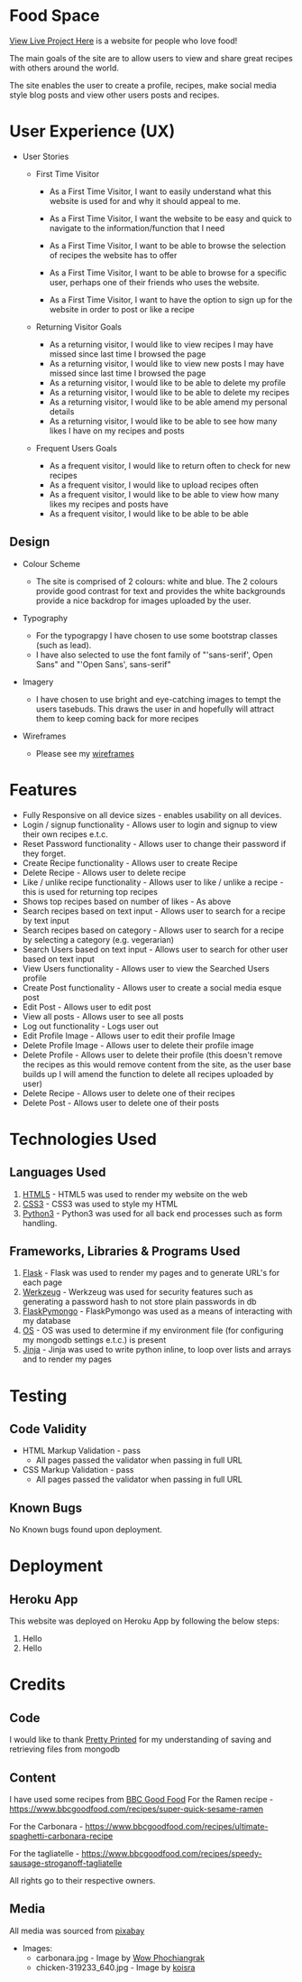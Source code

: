 # Food Space

[View Live Project Here](https://mike-recipe-blog.herokuapp.com/) is a website for people who love food!

The main goals of the site are to allow users to view and share great recipes with others around the world. 

The site enables the user to create a profile, recipes, make social media style blog posts and view other users posts and recipes.

<!-- User Experience (UX) -->
# User Experience (UX)

* User Stories
    * First Time Visitor
        * As a First Time Visitor, I want to easily understand what this website is used for and why it should appeal to me.
            
        * As a First Time Visitor, I want the website to be easy and quick to navigate to the information/function that I need
            
        * As a First Time Visitor, I want to be able to browse the selection of recipes
        the website has to offer
            
        * As a First Time Visitor, I want to be able to browse for a specific user, perhaps one of their friends who uses the website.

        * As a First Time Visitor, I want to have the option to sign up for the website in order to post or like a recipe

    * Returning Visitor Goals
        * As a returning visitor, I would like to view recipes I may have missed since last time I browsed the page
        * As a returning visitor, I would like to view new posts I may have missed since last time I browsed the page
        * As a returning visitor, I would like to be able to delete my profile
        * As a returning visitor, I would like to be able to delete my recipes
        * As a returning visitor, I would like to be able amend my personal details
        * As a returning visitor, I would like to be able to see how many likes I have on my recipes and posts

    * Frequent Users Goals
        * As a frequent visitor, I would like to return often to check for new recipes
        * As a frequent visitor, I would like to upload recipes often
        * As a frequent visitor, I would like to be able to view how many likes my recipes and posts have
        * As a frequent visitor, I would like to be able to be able

## Design

* Colour Scheme
    * The site is comprised of 2 colours: white and blue.
    The 2 colours provide good contrast for text and provides the white backgrounds provide a nice backdrop for images uploaded by the user. 
    
* Typography
    * For the typograpgy I have chosen to use some bootstrap classes (such as lead).
    * I have also selected to use the font family of "'sans-serif', Open Sans" and "'Open Sans', sans-serif"

* Imagery
    * I have chosen to use bright and eye-catching images to tempt the users tasebuds.
        This draws the user in and hopefully will attract them to keep coming back for more recipes

* Wireframes
    * Please see my [wireframes](foodspacewireframes.pdf)

# Features

*   Fully Responsive on all device sizes - enables usability on all devices.
*   Login / signup functionality - Allows user to login and signup to view their own recipes e.t.c.
*   Reset Password functionality - Allows user to change their password if they forget.
*   Create Recipe functionality - Allows user to create Recipe
*   Delete Recipe - Allows user to delete recipe
*   Like / unlike recipe functionality - Allows user to like / unlike a recipe - this is used for returning top recipes
*   Shows top recipes based on number of likes - As above
*   Search recipes based on text input - Allows user to search for a recipe by text input
*   Search recipes based on category - Allows user to search for a recipe by selecting a category (e.g. vegerarian)
*   Search Users based on text input - Allows user to search for other user based on text input
*   View Users functionality - Allows user to view the Searched Users profile
*   Create Post functionality - Allows user to create a social media esque post
*   Edit Post - Allows user to edit post
*   View all posts - Allows user to see all posts
*   Log out functionality - Logs user out
*   Edit Profile Image - Allows user to edit their profile Image
*   Delete Profile Image - Allows user to delete their profile image
*   Delete Profile - Allows user to delete their profile (this doesn't remove the recipes as this would remove content from the site, as the user base builds up I will amend the function to delete all recipes uploaded by user)
*   Delete Recipe - Allows user to delete one of their recipes
*   Delete Post - Allows user to delete one of their posts

# Technologies Used

## Languages Used

1.
    [HTML5](https://dev.w3.org/html5/html-author/) - HTML5 was used to render my website on the web
1.
    [CSS3](https://www.w3.org/Style/CSS/Overview.en.html) - CSS3 was used to style my HTML
1.
    [Python3](https://www.python.org/download/releases/3.0/) - Python3 was used for all back end processes such as form handling.

## Frameworks, Libraries & Programs Used

1.
    [Flask](https://flask.palletsprojects.com/en/2.0.x/) - Flask was used to render my pages and to generate URL's for each page
1.
    [Werkzeug](https://pypi.org/project/Werkzeug/) - Werkzeug was used for security features such as generating a password hash to not store plain passwords in db
1.
    [FlaskPymongo](https://flask-pymongo.readthedocs.io/en/latest/) - FlaskPymongo was used as a means of interacting with my database
1.
    [OS](https://docs.python.org/3/library/os.html) - OS was used to determine if my environment file (for configuring my mongodb settings e.t.c.) is present
1.
    [Jinja](https://jinja.palletsprojects.com/en/3.0.x/) - Jinja was used to write python inline, to loop over lists and arrays and to render my pages

# Testing

## Code Validity
* HTML Markup Validation - pass
    * All pages passed the validator when passing in full URL
* CSS Markup Validation - pass
    * All pages passed the validator when passing in full URL

## Known Bugs
No Known bugs found upon deployment.

# Deployment

## Heroku App

This website was deployed on Heroku App by following the below steps:

1.  Hello
1.  Hello

# Credits

## Code

I would like to thank [Pretty Printed](https://www.youtube.com/channel/UC-QDfvrRIDB6F0bIO4I4HkQ) for my understanding of saving and retrieving files from mongodb

## Content

I have used some recipes from [BBC Good Food](https://www.bbcgoodfood.com/recipes)
For the Ramen recipe - https://www.bbcgoodfood.com/recipes/super-quick-sesame-ramen

For the Carbonara - https://www.bbcgoodfood.com/recipes/ultimate-spaghetti-carbonara-recipe

For the tagliatelle - https://www.bbcgoodfood.com/recipes/speedy-sausage-stroganoff-tagliatelle

All rights go to their respective owners.

## Media

All media was sourced from [pixabay](https://pixabay.com/)

* Images:
    * carbonara.jpg - Image by [Wow Phochiangrak](https://pixabay.com/users/wow_pho-916237/?utm_source=link-attribution&amp;utm_medium=referral&amp;utm_campaign=image&amp;utm_content=712664)
    * chicken-319233_640.jpg - Image by [koisra](https://pixabay.com/users/koisra-137852/?utm_source=link-attribution&amp;utm_medium=referral&amp;utm_campaign=image&amp;utm_content=319233)
